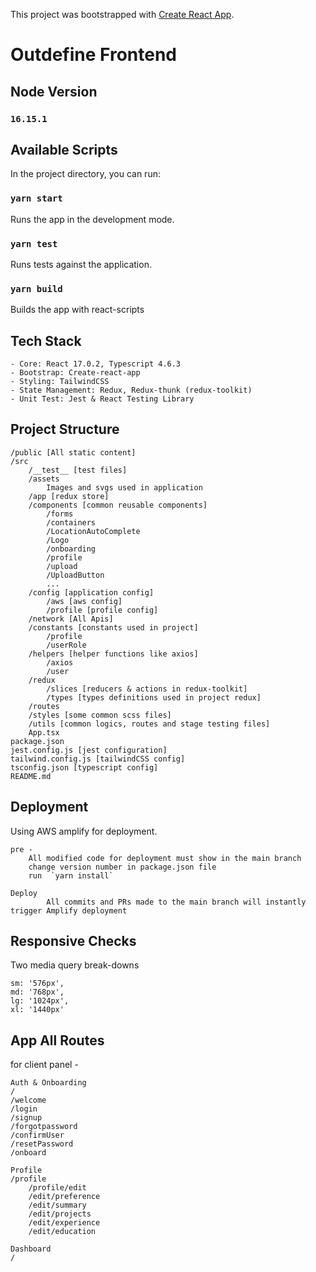 This project was bootstrapped with [Create React App](https://github.com/facebook/create-react-app).

# Outdefine Frontend

## Node Version

### `16.15.1`

## Available Scripts 

In the project directory, you can run:

### `yarn start`

Runs the app in the development mode.
### `yarn test`

Runs tests against the application.

### `yarn build`

Builds the app with react-scripts

## Tech Stack
```
- Core: React 17.0.2, Typescript 4.6.3
- Bootstrap: Create-react-app
- Styling: TailwindCSS
- State Management: Redux, Redux-thunk (redux-toolkit)
- Unit Test: Jest & React Testing Library
```
## Project Structure

```
/public [All static content]
/src
    /__test__ [test files]
    /assets
        Images and svgs used in application
    /app [redux store]
    /components [common reusable components]
        /forms
        /containers
        /LocationAutoComplete
        /Logo
        /onboarding
        /profile
        /upload
        /UploadButton
        ...
    /config [application config]
        /aws [aws config]
        /profile [profile config]
    /network [All Apis]
    /constants [constants used in project]
        /profile
        /userRole
    /helpers [helper functions like axios]
        /axios
        /user
    /redux
        /slices [reducers & actions in redux-toolkit]
        /types [types definitions used in project redux]
    /routes
    /styles [some common scss files]
    /utils [common logics, routes and stage testing files]
    App.tsx
package.json
jest.config.js [jest configuration]
tailwind.config.js [tailwindCSS config]
tsconfig.json [typescript config]
README.md
```

## Deployment

Using AWS amplify for deployment.

```
pre - 
    All modified code for deployment must show in the main branch
    change version number in package.json file
    run  `yarn install`

Deploy
        All commits and PRs made to the main branch will instantly trigger Amplify deployment
```

## Responsive Checks

Two media query break-downs

```
sm: '576px',
md: '768px',
lg: '1024px',
xl: '1440px'
```

## App All Routes

for client panel -
```
Auth & Onboarding
/
/welcome
/login
/signup
/forgotpassword
/confirmUser
/resetPassword
/onboard

Profile
/profile
    /profile/edit
    /edit/preference
    /edit/summary
    /edit/projects
    /edit/experience
    /edit/education

Dashboard
/
```
